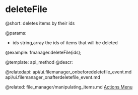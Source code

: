 deleteFile
=============

@short:
	deletes items by their ids

@params:
- ids		string,array			the ids of items that will be deleted


@example:
fmanager.deleteFile(ids);

@template:	api_method
@descr:

@relatedapi:
api/ui.filemanager_onbeforedeletefile_event.md
api/ui.filemanager_onafterdeletefile_event.md

@related:
file_manager/manipulating_items.md
<a href="file_manager/configuration.md#actionsmenu">Actions Menu</a>